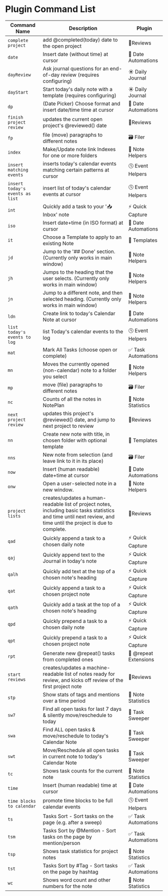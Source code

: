 # Plugin Command List

| Command Name | Description | Plugin |
| --- | --- | --- |
| `complete project` | add @completed(today) date to the open project | 🔬Reviews |
| `date` | Insert date (without time) at cursor | 📅 Date Automations |
| `dayReview` | Ask journal questions for an end-of-day review (requires configuring) | ☀️ Daily Journal |
| `dayStart` | Start today's daily note with a template (requires configuring) | ☀️ Daily Journal |
| `dp` | (Date Picker) Choose format and insert date/time time at cursor | 📅 Date Automations |
| `finish project review` | updates the current open project's @reviewed() date | 🔬Reviews |
| `fp` | file (move) paragraphs to different notes | 🗃 Filer |
| `index` | Make/Update note link Indexes for one or more folders | 📙 Note Helpers |
| `insert matching events` | inserts today's calendar events matching certain patterns at cursor | 🕓 Event Helpers |
| `insert today's events as list` | insert list of today's calendar events at cursor | 🕓 Event Helpers |
| `int` | Quickly add a task to your '📥 Inbox' note | ⚡️ Quick Capture |
| `iso` | Insert date+time (in ISO format) at cursor | 📅 Date Automations |
| `it` | Choose a Template to apply to an existing Note | 🔩 Templates |
| `jd` | Jump to the '## Done' section. (Currently only works in main window) | 📙 Note Helpers |
| `jh` | Jumps to the heading that the user selects. (Currently only works in main window) | 📙 Note Helpers |
| `jn` | Jump to a different note, and then selected heading. (Currently only works in main window) | 📙 Note Helpers |
| `ldn` | Create link to today's Calendar Note at cursor | 📅 Date Automations |
| `list today's events to log` | list Today's calendar events to the log | 🕓 Event Helpers |
| `mat` | Mark All Tasks (choose open or complete) | ✅ Task Automations |
| `mn` | Moves the currently opened (non-calendar) note to a folder you select | 📙 Note Helpers |
| `mp` | move (file) paragraphs to different notes | 🗃 Filer |
| `nc` | Counts of all the notes in NotePlan | 🔢 Note Statistics |
| `next project review` | updates this project's @reviewed() date, and jump to next project to review | 🔬Reviews |
| `nn` | Create new note with title, in chosen folder with optional template | 🔩 Templates |
| `nns` | New note from selection (and leave link to it in its place) | 🗃 Filer |
| `now` | Insert (human readable) date+time at cursor | 📅 Date Automations |
| `onw` | Open a user-selected note in a new window. | 📙 Note Helpers |
| `project lists` | creates/updates a human-readable list of project notes, including basic tasks statistics and time until next review, and time until the project is due to complete. | 🔬Reviews |
| `qad` | Quickly append a task to a chosen daily note | ⚡️ Quick Capture |
| `qaj` | Quickly append text to the Journal in today's note | ⚡️ Quick Capture |
| `qalh` | Quickly add text at the top of a chosen note's heading | ⚡️ Quick Capture |
| `qat` | Quickly append a task to a chosen project note | ⚡️ Quick Capture |
| `qath` | Quickly add a task at the top of a chosen note's heading | ⚡️ Quick Capture |
| `qpd` | Quickly prepend a task to a chosen daily note | ⚡️ Quick Capture |
| `qpt` | Quickly prepend a task to a chosen project note | ⚡️ Quick Capture |
| `rpt` | Generate new @repeat() tasks from completed ones | 🔁 @repeat Extensions |
| `start reviews` | creates/updates a machine-readable list of notes ready for review, and kicks off review of the first project note | 🔬Reviews |
| `stp` | Show stats of tags and mentions over a time period | 🔢 Note Statistics |
| `sw7` | Find all open tasks for last 7 days & silently move/reschedule to today | 🧹 Task Sweeper |
| `swa` | Find ALL open tasks & move/reschedule to today's Calendar Note | 🧹 Task Sweeper |
| `swt` | Move/Reschedule all open tasks in current note to today's Calendar Note | 🧹 Task Sweeper |
| `tc` | Shows task counts for the current note | 🔢 Note Statistics |
| `time` | Insert (human readable) time at cursor | 📅 Date Automations |
| `time blocks to calendar` | promote time blocks to be full calendar events | 🕓 Event Helpers |
| `ts` | Tasks Sort - Sort tasks on the page (e.g. after a sweep) | ✅ Task Automations |
| `tsm` | Tasks Sort by @Mention - Sort tasks on the page by mention/person | ✅ Task Automations |
| `tsp` | Shows task statistics for project notes | 🔢 Note Statistics |
| `tst` | Tasks Sort by #Tag - Sort tasks on the page by hashtag | ✅ Task Automations |
| `wc` | Shows word count and other numbers for the note | 🔢 Note Statistics |
